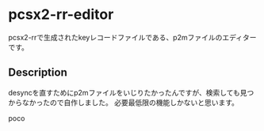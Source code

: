 # pcsx2-rr-editor

pcsx2-rrで生成されたkeyレコードファイルである、p2mファイルのエディターです。

## Description
desyncを直すためにp2mファイルをいじりたかったんですが、検索しても見つからなかったので自作しました。
必要最低限の機能しかないと思います。

poco
